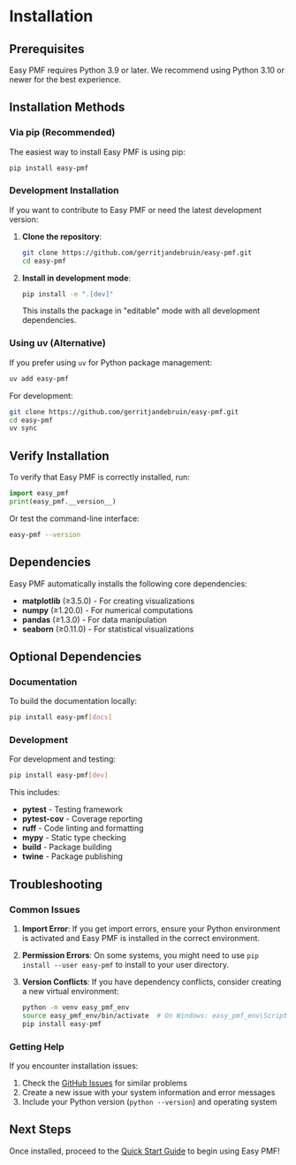 # Installation

## Prerequisites

Easy PMF requires Python 3.9 or later. We recommend using Python 3.10 or newer for the best experience.

## Installation Methods

### Via pip (Recommended)

The easiest way to install Easy PMF is using pip:

```bash
pip install easy-pmf
```

### Development Installation

If you want to contribute to Easy PMF or need the latest development version:

1. **Clone the repository**:
   ```bash
   git clone https://github.com/gerritjandebruin/easy-pmf.git
   cd easy-pmf
   ```

2. **Install in development mode**:
   ```bash
   pip install -e ".[dev]"
   ```

   This installs the package in "editable" mode with all development dependencies.

### Using uv (Alternative)

If you prefer using `uv` for Python package management:

```bash
uv add easy-pmf
```

For development:
```bash
git clone https://github.com/gerritjandebruin/easy-pmf.git
cd easy-pmf
uv sync
```

## Verify Installation

To verify that Easy PMF is correctly installed, run:

```python
import easy_pmf
print(easy_pmf.__version__)
```

Or test the command-line interface:

```bash
easy-pmf --version
```

## Dependencies

Easy PMF automatically installs the following core dependencies:

- **matplotlib** (≥3.5.0) - For creating visualizations
- **numpy** (≥1.20.0) - For numerical computations
- **pandas** (≥1.3.0) - For data manipulation
- **seaborn** (≥0.11.0) - For statistical visualizations

## Optional Dependencies

### Documentation

To build the documentation locally:

```bash
pip install easy-pmf[docs]
```

### Development

For development and testing:

```bash
pip install easy-pmf[dev]
```

This includes:

- **pytest** - Testing framework
- **pytest-cov** - Coverage reporting
- **ruff** - Code linting and formatting
- **mypy** - Static type checking
- **build** - Package building
- **twine** - Package publishing

## Troubleshooting

### Common Issues

1. **Import Error**: If you get import errors, ensure your Python environment is activated and Easy PMF is installed in the correct environment.

2. **Permission Errors**: On some systems, you might need to use `pip install --user easy-pmf` to install to your user directory.

3. **Version Conflicts**: If you have dependency conflicts, consider creating a new virtual environment:
   ```bash
   python -m venv easy_pmf_env
   source easy_pmf_env/bin/activate  # On Windows: easy_pmf_env\Scripts\activate
   pip install easy-pmf
   ```

### Getting Help

If you encounter installation issues:

1. Check the [GitHub Issues](https://github.com/gerritjandebruin/easy-pmf/issues) for similar problems
2. Create a new issue with your system information and error messages
3. Include your Python version (`python --version`) and operating system

## Next Steps

Once installed, proceed to the [Quick Start Guide](quick-start.md) to begin using Easy PMF!
